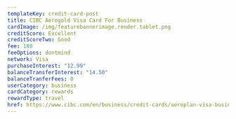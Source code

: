 ```yaml
---
templateKey: credit-card-post
title: CIBC Aerogold Visa Card For Business
cardImage: /img/featurebannerimage.render.tablet.png
creditScore: Excellent
creditScoreTwo: Good
fee: 180
feeOptions: dontmind
network: Visa
purchaseInterest: "12.99"
balanceTransferInterest: "14.50"
balanceTranferFees: 0
userCategory: business
cardCategory: rewards
rewardType: travel
href: https://www.cibc.com/en/business/credit-cards/aeroplan-visa-business.html
---
```

